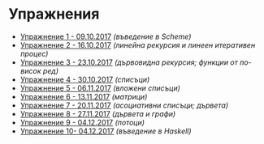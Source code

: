 Упражнения
==========

* [Упражнение 1 - 09.10.2017](01/) _(въведение в Scheme)_
* [Упражнение 2 - 16.10.2017](02/) _(линейна рекурсия и линеен итеративен процес)_
* [Упражнение 3 - 23.10.2017](03/) _(дървовидна рекурсия; функции от по-висок ред)_
* [Упражнение 4 - 30.10.2017](04/) _(списъци)_
* [Упражнение 5 - 06.11.2017](05/) _(вложени списъци)_
* [Упражнение 6 - 13.11.2017](06/) _(матрици)_
* [Упражнение 7 - 20.11.2017](07/) _(асоциативни списъци; дървета)_
* [Упражнение 8 - 27.11.2017](08/) _(дървета и графи)_
* [Упражнение 9 - 04.12.2017](09/) _(потоци)_
* [Упражнение 10- 04.12.2017](10/) _(въведение в Haskell)_
